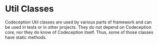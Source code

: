 # Util Classes

Codeception Util classes are used by various parts of framework and can be used in tests or in other projects. They do not depend on Codeception core, nor they do know of Codeception itself. Thus, some of those classes have static methods.